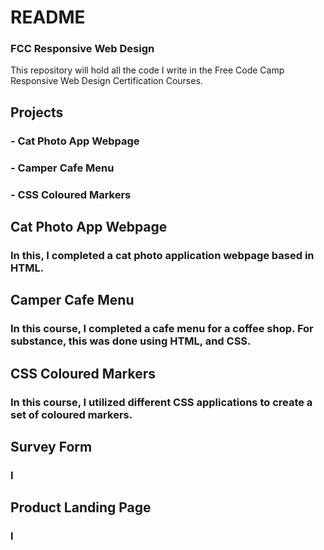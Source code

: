 # README
### FCC Responsive Web Design
This repository will hold all the code I write in the Free Code Camp Responsive Web Design Certification Courses.
## Projects
### - Cat Photo App Webpage
### - Camper Cafe Menu
### - CSS Coloured Markers

## Cat Photo App Webpage

### In this, I completed a cat photo application webpage based in HTML.

## Camper Cafe Menu 

### In this course, I completed a cafe menu for a coffee shop. For substance, this was done using HTML, and CSS.

## CSS Coloured Markers

### In this course, I utilized different CSS applications to create a set of coloured markers.

## Survey Form

### I

## Product Landing Page

### I


